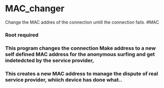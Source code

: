 # MAC_changer
Change the MAC addres of the connection untill the connection fails. #MAC

### Root required

### This program changes the connection Make address to a new self defined MAC address for the anonymous surfing and get indetedcted by the service provider,
### This creates a new MAC address to manage the dispute of real service provider, whiich device has done what..
